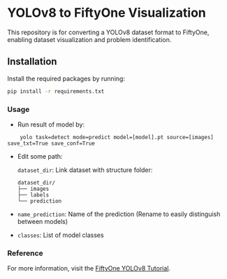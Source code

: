 # YOLOv8 to FiftyOne Visualization

This repository is for converting a YOLOv8 dataset format to FiftyOne, enabling dataset visualization and problem identification.

## Installation

Install the required packages by running:

```bash
pip install -r requirements.txt
```

### Usage

- Run result of model by:

```
    yolo task=detect mode=predict model=[model].pt source=[images] save_txt=True save_conf=True

```

- Edit some path:

  `dataset_dir`: Link dataset with structure folder:

  ```
  dataset_dir/
  ├── images
  ├── labels
  └── prediction
  ```

- `name_prediction`: Name of the prediction (Rename to easily distinguish between models)
- `classes`: List of model classes

### Reference

For more information, visit the [FiftyOne YOLOv8 Tutorial](https://docs.voxel51.com/tutorials/yolov8.html).

